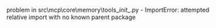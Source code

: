 problem in src\mcp\core\memory\tools\__init__.py - ImportError: attempted relative import with no known parent package
